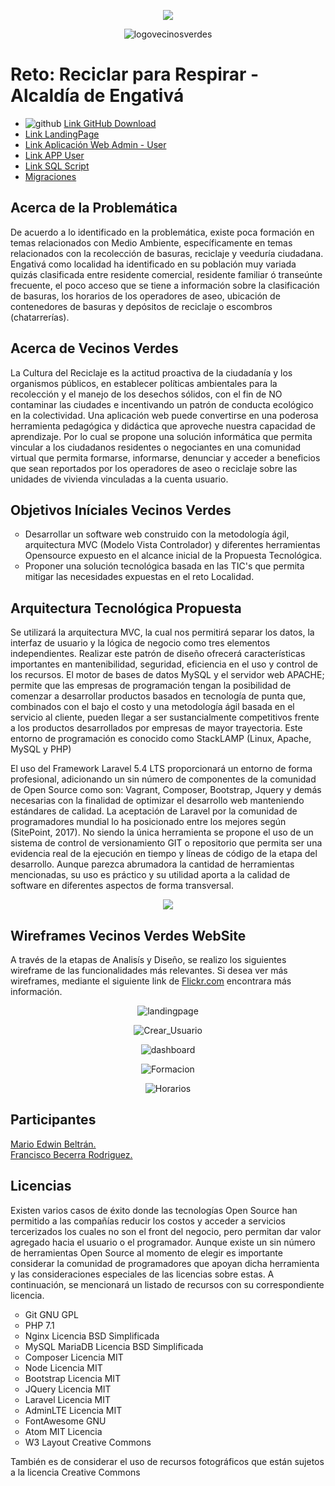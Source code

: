 <p align="center"><img src="https://preview.ibb.co/cOjWaz/logoaliados.png"></p>
<p align="center"><img src="https://i.ibb.co/RBxv7C8/logovecinosverdes.png" alt="logovecinosverdes" border="0"></p>

<p align="center">
<h1>Reto: Reciclar para Respirar - Alcaldía de Engativá</h1>
<ul>
<li><img src="https://i.ibb.co/hm82dTh/github.png" alt="github" border="0"> <a href="https://djwariomusic.github.io/vecinosverdesweb/docs/">Link GitHub Download</a></li>
<li><a href="#">Link LandingPage</a></li>
<li><a href="#">Link Aplicación Web Admin - User</a></li>
<li><a href="#">Link APP User</a></li>
<li><a href="https://github.com/djwariomusic/vecinosverdesweb/blob/master/requeriment/vecinosverdesbd%20(1).sql">Link SQL Script</a></li>
<li><a href="https://github.com/djwariomusic/vecinosverdesweb/tree/master/database/migrations">Migraciones</a></li>
</ul>
</p>

## Acerca de la Problemática

De acuerdo a lo identificado en la problemática, existe poca formación en temas relacionados con Medio Ambiente, específicamente en temas relacionados con la recolección de basuras, reciclaje y veeduría ciudadana. Engativá como localidad ha identificado en su población muy variada quizás clasificada entre residente comercial, residente familiar ó transeúnte frecuente, el poco acceso que se tiene a información sobre la clasificación de basuras, los horarios de los operadores de aseo, ubicación de contenedores de basuras y depósitos de reciclaje o escombros (chatarrerías).

## Acerca de Vecinos Verdes

La Cultura del Reciclaje es la actitud proactiva de la ciudadanía y los	organismos públicos, en establecer políticas ambientales para la recolección y el manejo de los desechos sólidos, con el fin de NO contaminar las ciudades e incentivando un patrón de conducta ecológico en la colectividad. Una aplicación web puede convertirse en una poderosa herramienta pedagógica y didáctica que aproveche nuestra capacidad de aprendizaje. Por lo cual se propone una solución informática que permita vincular a los ciudadanos residentes o negociantes en una comunidad virtual que permita formarse, informarse, denunciar y acceder a beneficios que sean reportados por los operadores de aseo o reciclaje sobre las unidades de vivienda vinculadas a la cuenta usuario.

## Objetivos Iníciales Vecinos Verdes

<ul style="list-style-type:circle">
  <li>Desarrollar un software web construido con la metodología ágil, arquitectura MVC (Modelo Vista Controlador) y diferentes herramientas Opensource expuesto en el alcance inicial de la Propuesta Tecnológica.</li>
  <li>Proponer una solución tecnológica basada en las TIC's que permita mitigar las necesidades expuestas en el reto Localidad.</li>
</ul>

## Arquitectura Tecnológica Propuesta

Se utilizará la arquitectura MVC, la cual nos permitirá separar los datos, la interfaz de usuario y la lógica de negocio como tres elementos independientes.
Realizar este patrón de diseño ofrecerá características importantes en mantenibilidad, seguridad, eficiencia en el uso y control de los recursos. El motor de bases de datos MySQL y el servidor web APACHE; permite que las empresas de programación tengan la posibilidad de comenzar a desarrollar productos basados en tecnología de punta que, combinados con el bajo el costo y una metodología ágil basada en el servicio al cliente, pueden llegar a ser sustancialmente competitivos frente a los productos desarrollados por empresas de mayor trayectoria. Este entorno de programación es conocido como StackLAMP (Linux, Apache, MySQL y PHP)

El uso del Framework Laravel 5.4 LTS proporcionará un entorno de forma profesional, adicionando un sin número de componentes de la comunidad de Open Source como son:
Vagrant, Composer, Bootstrap, Jquery y demás necesarias con la finalidad de optimizar el desarrollo web manteniendo estándares de calidad. La aceptación de Laravel por la comunidad de programadores mundial lo ha posicionado entre los mejores según (SitePoint, 2017).
No siendo la única herramienta se propone el uso de un sistema de control de versionamiento GIT o repositorio que permita ser una evidencia real de la ejecución en tiempo y líneas de código de la etapa del desarrollo. Aunque parezca abrumadora la cantidad de herramientas mencionadas, su uso es práctico y su utilidad aporta a la calidad de software en diferentes aspectos de forma transversal.
<p align="center"><img src="https://preview.ibb.co/njvqJK/stackdeveloper.png"></p>

## Wireframes Vecinos Verdes WebSite

A través de la etapas de Analisís y Diseño, se realizo los siguientes wireframe de las funcionalidades más relevantes. Si desea ver más wireframes, mediante el siguiente link de <a href="https://flic.kr/s/aHskEGvmSG" target="_blank">Flickr.com</a> encontrara más información.

<p align="center"><img src="https://preview.ibb.co/dibYaz/landingpage.png" alt="landingpage" border="0"></p>
<p align="center"><img src="https://preview.ibb.co/ipwANe/Crear_Usuario.png" alt="Crear_Usuario" border="0"></p>
<p align="center"><img src="https://preview.ibb.co/cCux2e/dashboard.png" alt="dashboard" border="0"></p>
<p align="center"><img src="https://preview.ibb.co/fnzVNe/Formaci_n.png" alt="Formacion" border="0"></p>
<p align="center"><img src="https://preview.ibb.co/b40O8K/Horarios.png" alt="Horarios" border="0"></p>


## Participantes

<a href="https://www.linkedin.com/in/edwin-beltran-80b20641/" target="_blank">Mario Edwin Beltrán.</a><br>
<a href="https://www.linkedin.com/in/francisco-becerra-rodriguez-038b17145/" target="_blank">Francisco Becerra Rodriguez.</a>


## Licencias

Existen varios casos de éxito donde las tecnologías Open Source han permitido a las compañías reducir los costos y acceder a servicios tercerizados los cuales no son el front del negocio, pero permitan dar valor agregado hacia el usuario o el programador. 
Aunque existe un sin número de herramientas Open Source al momento de elegir es  importante  considerar  la  comunidad  de  programadores  que  apoyan  dicha herramienta  y  las  consideraciones  especiales  de  las  licencias  sobre  estas.  A continuación,  se  mencionará  un  listado  de  recursos  con  su correspondiente licencia.

<ul style="list-style-type:circle">
  <li>Git GNU GPL</li>
  <li>PHP 7.1</li>
  <li>Nginx Licencia BSD Simplificada</li>
  <li>MySQL MariaDB Licencia BSD Simplificada</li>
  <li>Composer Licencia MIT</li>
  <li>Node Licencia MIT</li>
  <li>Bootstrap Licencia MIT</li>
  <li>JQuery Licencia MIT</li>
  <li>Laravel Licencia MIT</li>
  <li>AdminLTE Licencia MIT</li>
  <li>FontAwesome GNU</li>
  <li>Atom MIT Licencia</li>
  <li>W3 Layout Creative Commons</li>
</ul>

También es de considerar el uso de recursos fotográficos que están sujetos a la licencia Creative Commons 
